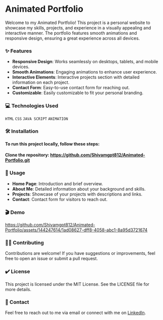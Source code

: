 # Animated Portfolio
Welcome to my Animated Portfolio! This project is a personal website to showcase my skills, projects, and experience in a visually appealing and interactive manner. The portfolio features smooth animations and responsive design, ensuring a great experience across all devices.

### ✨ Features
- **Responsive Design**: Works seamlessly on desktops, tablets, and mobile devices.
- **Smooth Animations**: Engaging animations to enhance user experience.
- **Interactive Elements**: Interactive projects section with detailed information on each project.
- **Contact Form**: Easy-to-use contact form for reaching out.
- **Customizable**: Easily customizable to fit your personal branding.

### 💻 Technologies Used
`HTML` `CSS` `JAVA SCRIPT` `ANIMATION`

### 🛠️ Installation
**To run this project locally, follow these steps:**
#### **Clone the repository:** https://github.com/Shivamgpt812/Animated-Portfolio.git

### 🎯 Usage
- **Home Page**: Introduction and brief overview.
- **About Me**: Detailed information about your background and skills.
- **Projects**: Showcase of your projects with descriptions and links.
- **Contact**: Contact form for visitors to reach out.

### 🎬 Demo
https://github.com/Shivamgpt812/Animated-Portfolio/assets/144247614/1ad08627-dff8-4058-abc1-8a95d3721674

### 🤝🏻 Contributing
Contributions are welcome! If you have suggestions or improvements, feel free to open an issue or submit a pull request.

### ✔️ License
This project is licensed under the MIT License. See the LICENSE file for more details.

### 📩 Contact
Feel free to reach out to me via email or connect with me on [LinkedIn](https://www.linkedin.com/in/shivam-gupta-637b94288/).



